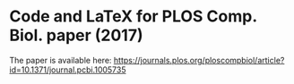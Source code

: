 # Code and LaTeX for PLOS Comp. Biol. paper (2017)

The paper is available here: https://journals.plos.org/ploscompbiol/article?id=10.1371/journal.pcbi.1005735
